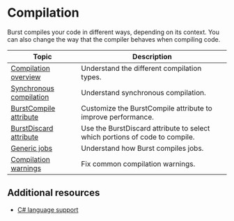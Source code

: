 # Compilation

Burst compiles your code in different ways, depending on its context. You can also change the way that the compiler behaves when compiling code.

|**Topic**|**Description**|
|---|---|
|[Compilation overview](compilation-overview.md)| Understand the different compilation types.|
[Synchronous compilation](compilation-synchronous.md)| Understand synchronous compilation.|
|[BurstCompile attribute](compilation-burstcompile.md)|Customize the BurstCompile attribute to improve performance.|
|[BurstDiscard attribute](compilation-burstdiscard.md)| Use the BurstDiscard attribute to select which portions of code to compile.|
|[Generic jobs](compilation-generic-jobs.md)|Understand how Burst compiles jobs.|
|[Compilation warnings](compilation-warnings.md)|Fix common compilation warnings.|

## Additional resources

* [C# language support](csharp-language-support.md)